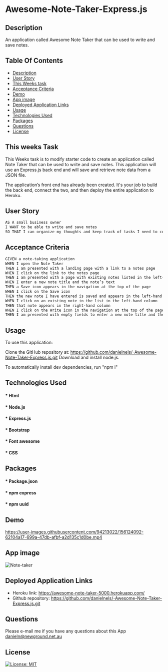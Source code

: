 # Awesome-Note-Taker-Express.js

 ## Description
An application called  Awesome Note Taker that can be used to write and save notes.


 ## Table Of Contents
  * [Description](#description)
  * [User Story](#user-story)
  * [This Weeks task](#this-weeks-task)
  * [Acceptance Criteria](#acceptance-criteria )
  * [Demo](#demo)
  * [App image ](#app-image)
  * [Deployed Application Links](#deployed-application-links)
  * [Usage](#usage)
  * [Technologies Used](#technologies-used)
  * [Packages](#packages)
  * [Questions](#questions)
  * [License](#license)
  

## This weeks Task

This Weeks task is to modify starter code to create an application called Note Taker that can be used to write and save notes. This application will use an Express.js back end and will save and retrieve note data from a JSON file.

The application’s front end has already been created. It's your job to build the back end, connect the two, and then deploy the entire application to Heroku.


## User Story

```md
AS A small business owner
I WANT to be able to write and save notes
SO THAT I can organize my thoughts and keep track of tasks I need to complete
```

## Acceptance Criteria

```md
GIVEN a note-taking application
WHEN I open the Note Taker
THEN I am presented with a landing page with a link to a notes page
WHEN I click on the link to the notes page
THEN I am presented with a page with existing notes listed in the left-hand column, plus empty fields to enter a new note title and the note’s text in the right-hand column
WHEN I enter a new note title and the note’s text
THEN a Save icon appears in the navigation at the top of the page
WHEN I click on the Save icon
THEN the new note I have entered is saved and appears in the left-hand column with the other existing notes
WHEN I click on an existing note in the list in the left-hand column
THEN that note appears in the right-hand column
WHEN I click on the Write icon in the navigation at the top of the page
THEN I am presented with empty fields to enter a new note title and the note’s text in the right-hand column
```
## Usage
To use this application:

Clone the GitHub repository at: https://github.com/danielnels/-Awesome-Note-Taker-Express.js.git
Download and install node.js.

To automatically install dev dependencies, run "npm i" 

## Technologies Used

#### * Html
#### * Node.js
#### * Express.js
#### * Bootstrap
#### * Font awesome 
#### * CSS 

## Packages

#### * Package.json
#### * npm express
#### * npm uuid



## Demo
https://user-images.githubusercontent.com/94213022/156124092-62104a17-699a-47db-afbf-a2d135c1d0be.mp4

## App image

![Note-taker](https://user-images.githubusercontent.com/94213022/156104569-2f2e7d79-6675-47f3-84e3-9240b4f25ff1.png)


## Deployed Application Links
* Heroku link:  https://awesome-note-taker-5000.herokuapp.com/
* Github repository: https://github.com/danielnels/-Awesome-Note-Taker-Express.js.git
## Questions
  Please e-mail me if you have any questions about this App
  danieln@newground.net.au 

## License

[![License: MIT](https://img.shields.io/badge/License-MIT-yellow.svg)](https://opensource.org/licenses/MIT)
